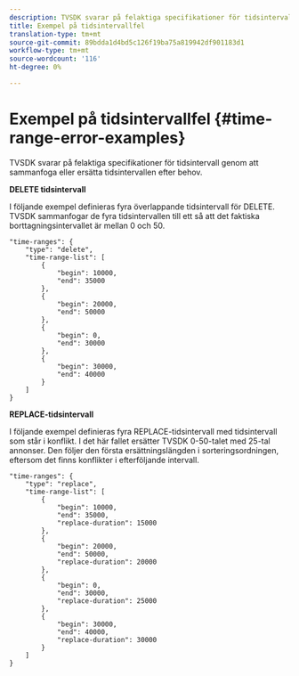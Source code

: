 ```yaml
---
description: TVSDK svarar på felaktiga specifikationer för tidsintervall genom att sammanfoga eller ersätta tidsintervallen efter behov.
title: Exempel på tidsintervallfel
translation-type: tm+mt
source-git-commit: 89bdda1d4bd5c126f19ba75a819942df901183d1
workflow-type: tm+mt
source-wordcount: '116'
ht-degree: 0%

---
```



# Exempel på tidsintervallfel {#time-range-error-examples}

TVSDK svarar på felaktiga specifikationer för tidsintervall genom att sammanfoga eller ersätta tidsintervallen efter behov.

**DELETE tidsintervall**

I följande exempel definieras fyra överlappande tidsintervall för DELETE. TVSDK sammanfogar de fyra tidsintervallen till ett så att det faktiska borttagningsintervallet är mellan 0 och 50.

```
"time-ranges": {
    "type": "delete",
    "time-range-list": [
        {
            "begin": 10000,
            "end": 35000
        },
        {
            "begin": 20000,
            "end": 50000
        },
        {
            "begin": 0,
            "end": 30000
        },
        {
            "begin": 30000,
            "end": 40000
        }
    ]
}
```

**REPLACE-tidsintervall**

I följande exempel definieras fyra REPLACE-tidsintervall med tidsintervall som står i konflikt. I det här fallet ersätter TVSDK 0-50-talet med 25-tal annonser. Den följer den första ersättningslängden i sorteringsordningen, eftersom det finns konflikter i efterföljande intervall.

```
"time-ranges": {
    "type": "replace",
    "time-range-list": [
        {
            "begin": 10000,
            "end": 35000,
            "replace-duration": 15000
        },
        {
            "begin": 20000,
            "end": 50000,
            "replace-duration": 20000
        },
        {
            "begin": 0,
            "end": 30000,
            "replace-duration": 25000
        },
        {
            "begin": 30000,
            "end": 40000,
            "replace-duration": 30000
        }
    ]
}
```
